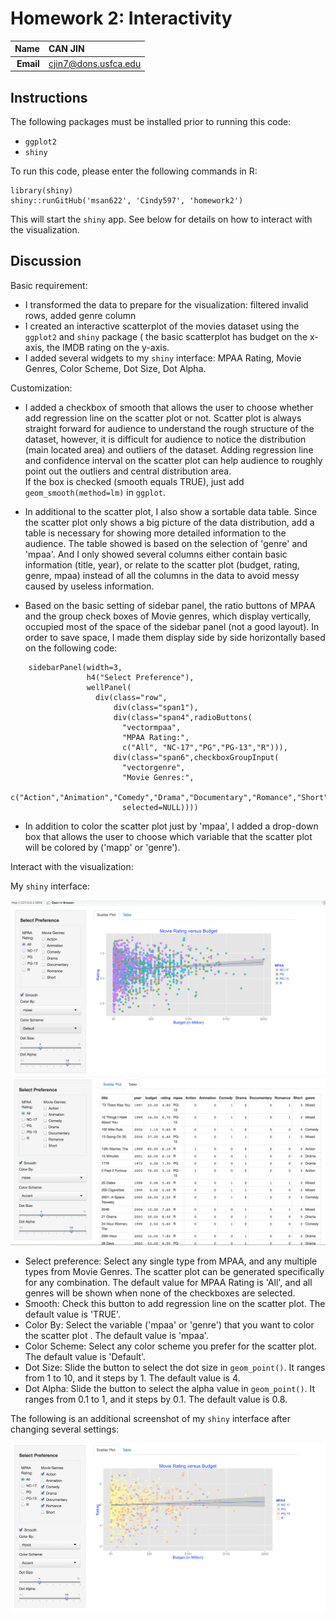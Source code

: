 Homework 2: Interactivity
==============================

| **Name**  | CAN JIN  |
|----------:|:-------------|
| **Email** | cjin7@dons.usfca.edu |

## Instructions ##

The following packages must be installed prior to running this code:

- `ggplot2`
- `shiny`

To run this code, please enter the following commands in R:

```
library(shiny)
shiny::runGitHub('msan622', 'Cindy597', 'homework2')
```

This will start the `shiny` app. See below for details on how to interact with the visualization.

## Discussion ##

Basic requirement:
   * I transformed the data to prepare for the visualization: filtered invalid rows, added genre column
   * I created an interactive scatterplot of the movies dataset using the `ggplot2` and `shiny` package (
      the basic scatterplot has budget on the x-axis, the IMDB rating on the y-axis.
   * I added several widgets to my `shiny` interface: MPAA Rating, Movie Genres, Color Scheme, Dot Size, Dot Alpha.




Customization:
* I added a checkbox of smooth that allows the user to choose whether add regression line on the scatter plot or not. Scatter plot 
is always straight forward for audience to understand the rough structure of the dataset, however, it is difficult for audience 
to notice the distribution (main located area) and outliers of the dataset. Adding regression line and confidence interval on 
the scatter plot can help audience to roughly point out the outliers and central distribution area.  
If the box is checked (smooth equals TRUE), just add `geom_smooth(method=lm)` in `ggplot`.


* In additional to the scatter plot, I also show a sortable data table. Since the scatter plot only shows a big picture of the data
distribution, add a table is necessary for showing more detailed information to the audience. The table showed is based on the 
selection of 'genre' and 'mpaa'. And I only showed several columns either contain basic information (title, year), or relate to the scatter 
plot (budget, rating, genre, mpaa) instead of all the columns in the data to avoid messy caused by useless information.

* Based on the basic setting of sidebar panel, the ratio buttons of MPAA and the group check boxes of Movie genres, which display vertically,
occupied most of the space of the sidebar panel (not a good layout). In order to save space, I made them display side by side horizontally based on the 
following code:
```
    sidebarPanel(width=3,
                 h4("Select Preference"),     
                 wellPanel(
                   div(class="row",
                       div(class="span1"),
                       div(class="span4",radioButtons(
                         "vectormpaa", 
                         "MPAA Rating:", 
                         c("All", "NC-17","PG","PG-13","R"))),
                       div(class="span6",checkboxGroupInput(
                         "vectorgenre",
                         "Movie Genres:",
                         c("Action","Animation","Comedy","Drama","Documentary","Romance","Short"),
                         selected=NULL))))  
```

* In addition to color the scatter plot just by 'mpaa', I added a drop-down box that allows the user to choose which variable that the scatter
 plot will be colored by ('mapp' or 'genre').






   


Interact with the visualization:


My `shiny` interface:

![IMAGE](plot1.png)
![IMAGE](plot3.png)


  * Select preference: Select any single type from MPAA, and any multiple types from Movie Genres. The scatter plot
  can be generated specifically for any combination. The default value for MPAA Rating is 'All', and all genres 
  will be shown when none of the checkboxes are selected.
  * Smooth: Check this button to add regression line on the scatter plot. The default value is 'TRUE'.
  * Color By: Select the variable ('mpaa' or 'genre') that you want to color the scatter plot . The default value is 'mpaa'.
  * Color Scheme: Select any color scheme you prefer for the scatter plot. The default value is 'Default'.
  * Dot Size: Slide the button to select the dot size in `geom_point()`. It ranges from 1 to 10, and it steps by 1. The default 
  value is 4.
  * Dot Alpha: Slide the button to select the alpha value in `geom_point()`. It ranges from 0.1 to 1, and it steps by 0.1. The default 
  value is 0.8.
  
The following is an additional screenshot of my `shiny` interface after changing several settings:
  
![IMAGE](plot2.png)
	









